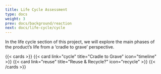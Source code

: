 ```yaml
---
title: Life Cycle Assessment
type: docs
weight: 3
prev: docs/background/reaction
next: docs/life-cycle/cycle
---
```


<!--- COMPLETE --->

In the life cycle section of this project, we will explore the main phases of the product’s life from a ‘cradle to grave’ perspective.

{{< cards >}}
  {{< card link="cycle" title="Cradle to Grave" icon="timeline" >}}
  {{< card link="reuse" title="Reuse & Recycle?" icon="recycle" >}}
{{< /cards >}}